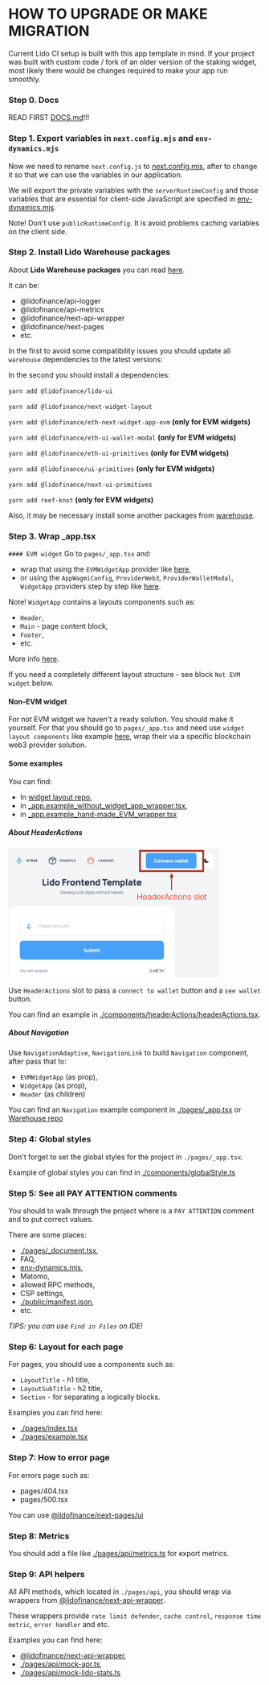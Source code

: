 # HOW TO UPGRADE OR MAKE MIGRATION

Current Lido CI setup is built with this app template in mind.
If your project was built with custom code / fork of an older version of the staking widget,
most likely there would be changes required to make your app run smoothly.

### Step 0. Docs

READ FIRST [DOCS.md](./DOCS.md)!!!

### Step 1. Export variables in `next.config.mjs` and `env-dynamics.mjs`

Now we need to rename `next.config.js` to [next.config.mjs](./next.config.mjs),
after to change it so that we can use the variables in our application.

We will export the private variables with the `serverRuntimeConfig` and
those variables that are essential for client-side JavaScript are specified in [env-dynamics.mjs](./env-dynamics.mjs).

Note! Don't use `publicRuntimeConfig`. It is avoid problems caching variables on the client side.

### Step 2. Install Lido Warehouse packages

About **Lido Warehouse packages** you can read [here](https://github.com/lidofinance/warehouse).

It can be:

- @lidofinance/api-logger
- @lidofinance/api-metrics
- @lidofinance/next-api-wrapper
- @lidofinance/next-pages
- etc.

In the first to avoid some compatibility issues you should update all `warehouse` dependencies to the latest versions:

In the second you should install a dependencies:

`yarn add @lidofinance/lido-ui`

`yarn add @lidofinance/next-widget-layout`

`yarn add @lidofinance/eth-next-widget-app-evm` **(only for EVM widgets)**

`yarn add @lidofinance/eth-ui-wallet-modal` **(only for EVM widgets)**

`yarn add @lidofinance/eth-ui-primitives` **(only for EVM widgets)**

`yarn add @lidofinance/ui-primitives` **(only for EVM widgets)**

`yarn add @lidofinance/next-ui-primitives`

`yarn add reef-knot` **(only for EVM widgets)**

Also, it may be necessary install some another packages from [warehouse](https://github.com/lidofinance/warehouse).

### Step 3. Wrap \_app.tsx

`#### EVM widget`
Go to `pages/_app.tsx` and:

- wrap that using the `EVMWidgetApp` provider like [here](https://github.com/lidofinance/warehouse/tree/main/packages/eth/next/widget-app-evm#use-evm-wrapper),
- or using the `AppWagmiConfig`, `ProviderWeb3`, `ProviderWalletModal`, `WidgetApp` providers step by step like [here](https://github.com/lidofinance/warehouse/tree/main/packages/eth/next/widget-app-evm#use-evm-wrapper).

Note! `WidgetApp` contains a layouts components such as:

- `Header`,
- `Main` - page content block,
- `Footer`,
- etc.

More info [here](https://github.com/lidofinance/warehouse/tree/main/packages/next/widget-layout).

If you need a completely different layout structure - see block `Not EVM widget` below.

#### Non-EVM widget

For not EVM widget we haven't a ready solution. You should make it yourself.
For that you should go to `pages/_app.tsx` and need use `widget layout components` like example [here](https://github.com/lidofinance/warehouse/tree/main/packages/next/widget-layout#getting-started),
wrap their via a specific blockchain web3 provider solution.

#### Some examples

You can find:

- In [widget layout repo](https://github.com/lidofinance/warehouse/tree/main/packages/next/widget-layout#getting-started),
- in [\_app.example_without_widget_app_wrapper.tsx](./pages/_app.example_without_widget_app_wrapper.tsx),
- in [\_app.example_hand-made_EVM_wrapper.tsx](./pages/_app.example_hand-made_EVM_wrapper.tsx)

##### About HeaderActions

<img height="256" src="./.github/assets/HeaderActionsSlot.png">

Use `HeaderActions` slot to pass a `connect to wallet` button and a `see wallet` button.

You can find an example in [./components/headerActions/headerActions.tsx](./components/headerActions/headerActions.tsx).

##### About Navigation

Use `NavigationAdaptive`, `NavigationLink` to build `Navigation` component,
after pass that to:

- `EVMWidgetApp` (as prop),
- `WidgetApp` (as prop),
- `Header` (as children)

You can find an `Navigation` example component in [./pages/\_app.tsx](./pages/_app.tsx)
or [Warehouse repo](https://github.com/lidofinance/warehouse/tree/main/packages/next/widget-layout)

### Step 4: Global styles

Don't forget to set the global styles for the project in `./pages/_app.tsx`.

Example of global styles you can find in [./components/globalStyle.ts](./components/globalStyle.ts)

### Step 5: See all PAY ATTENTION comments

You should to walk through the project where is a `PAY ATTENTION` comment and to put correct values.

There are some places:

- [./pages/\_document.tsx](./pages/_document.tsx),
- FAQ,
- [env-dynamics.mjs](env-dynamics.mjs),
- Matomo,
- allowed RPC methods,
- CSP settings,
- [./public/manifest.json](./public/manifest.json),
- etc.

_TIPS: you can use `Find in Files` on IDE!_

### Step 6: Layout for each page

For pages, you should use a components such as:

- `LayoutTitle` - h1 title,
- `LayoutSubTitle` - h2 title,
- `Section` - for separating a logically blocks.

Examples you can find here:

- [./pages/index.tsx](./pages/index.tsx)
- [./pages/example.tsx](./pages/example.tsx)

### Step 7: How to error page

For errors page such as:

- pages/404.tsx
- pages/500.tsx

You can use [@lidofinance/next-pages/ui](https://github.com/lidofinance/warehouse/tree/main/packages/next/pages)

### Step 8: Metrics

You should add a file like [./pages/api/metrics.ts](./pages/api/metrics.ts) for export metrics.

### Step 9: API helpers

All API methods, which located in `./pages/api`, you should wrap via wrappers from [@lidofinance/next-api-wrapper](https://github.com/lidofinance/warehouse/tree/main/packages/next/api-wrapper).

These wrappers provide `rate limit defender`, `cache control`, `response time metric`, `error handler` and etc.

Examples you can find here:

- [@lidofinance/next-api-wrapper](https://github.com/lidofinance/warehouse/tree/main/packages/next/api-wrapper),
- [./pages/api/mock-apr.ts](./pages/api/mock-apr.ts),
- [./pages/api/mock-lido-stats.ts](./pages/api/mock-lido-stats.ts)
